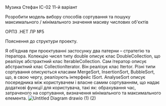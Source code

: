 Музика Стефан
ІС-02
11-й варіант

Розробити модель вибору способів сортування та пошуку максимального / мінімального значення масиву числових об'єктів

ОРПЗ .НЕТ ЛР №5

Пояснення до структури проекту.

Я об’єднав при проєктуванні застосунку два патерни – стратегію та ітератора.
Колекцію чисел типу double описує клас DoubleCollection, що реалізує абстрактний клас IterableCollection. Сам ітератор описує абстрактний клас CollectionIterator. Він реалізує клас Itertor. Різні типи сортування описуються класами MergeSort, InsertionSort, BubbleSort, що, в свою чергу, реалізують інтерфейс ISort. AnalyseSort описує посередника між користувачем і власне самим сортуванням, що надає додаткові функції для користувача, такі як: обрахування час, затраченого на сортування, визначення мінімального та максимального елемента.
![Untitled Diagram drawio (1) (2)](https://user-images.githubusercontent.com/76735417/175928707-36836a16-7072-4cb9-8eb4-30a1c09bdd5c.png)
